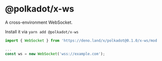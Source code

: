 # @polkadot/x-ws

A cross-environment WebSocket.

Install it via `yarn add @polkadot/x-ws`

```js
import { WebSocket } from 'https://deno.land/x/polkadot@0.1.0/x-ws/mod.ts';

...
const ws = new WebSocket('wss://example.com');
```

